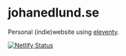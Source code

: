 # johanedlund.se

Personal (indie)website using [eleventy](https://www.11ty.dev).

[![Netlify Status](https://api.netlify.com/api/v1/badges/601bb535-901a-4ed3-aaf8-5790749e22ef/deploy-status)](https://app.netlify.com/sites/johanedlundse/deploys)
